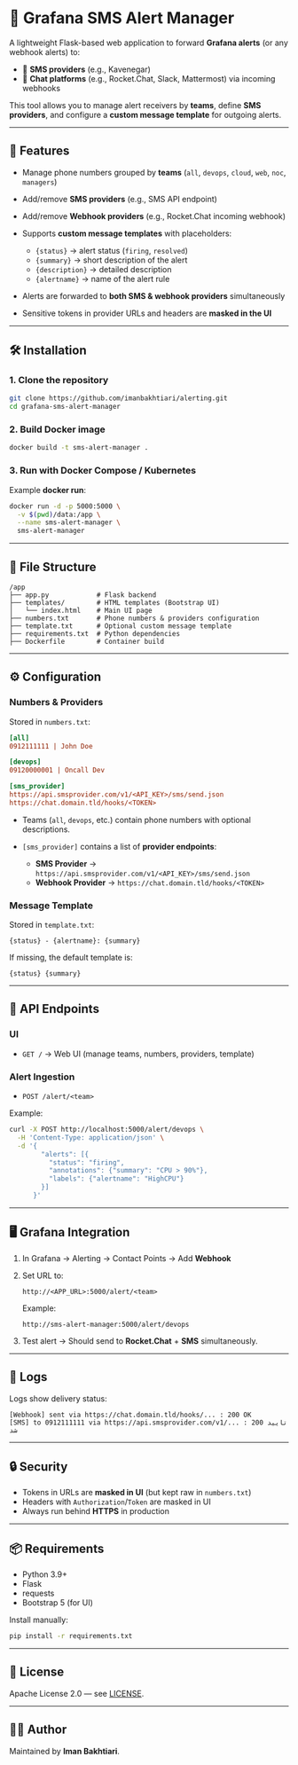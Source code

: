 # 📡 Grafana SMS Alert Manager

A lightweight Flask-based web application to forward **Grafana alerts** (or any webhook alerts) to:

* 📱 **SMS providers** (e.g., Kavenegar)
* 💬 **Chat platforms** (e.g., Rocket.Chat, Slack, Mattermost) via incoming webhooks

This tool allows you to manage alert receivers by **teams**, define **SMS providers**, and configure a **custom message template** for outgoing alerts.

---

## 🚀 Features

* Manage phone numbers grouped by **teams** (`all`, `devops`, `cloud`, `web`, `noc`, `managers`)
* Add/remove **SMS providers** (e.g., SMS API endpoint)
* Add/remove **Webhook providers** (e.g., Rocket.Chat incoming webhook)
* Supports **custom message templates** with placeholders:

  * `{status}` → alert status (`firing`, `resolved`)
  * `{summary}` → short description of the alert
  * `{description}` → detailed description
  * `{alertname}` → name of the alert rule
* Alerts are forwarded to **both SMS & webhook providers** simultaneously
* Sensitive tokens in provider URLs and headers are **masked in the UI**

---

## 🛠 Installation

### 1. Clone the repository

```bash
git clone https://github.com/imanbakhtiari/alerting.git
cd grafana-sms-alert-manager
```

### 2. Build Docker image

```bash
docker build -t sms-alert-manager .
```

### 3. Run with Docker Compose / Kubernetes

Example **docker run**:

```bash
docker run -d -p 5000:5000 \
  -v $(pwd)/data:/app \
  --name sms-alert-manager \
  sms-alert-manager
```

---

## 📂 File Structure

```
/app
├── app.py            # Flask backend
├── templates/        # HTML templates (Bootstrap UI)
│   └── index.html    # Main UI page
├── numbers.txt       # Phone numbers & providers configuration
├── template.txt      # Optional custom message template
├── requirements.txt  # Python dependencies
├── Dockerfile        # Container build
```

---

## ⚙️ Configuration

### Numbers & Providers

Stored in `numbers.txt`:

```ini
[all]
0912111111 | John Doe

[devops]
09120000001 | Oncall Dev

[sms_provider]
https://api.smsprovider.com/v1/<API_KEY>/sms/send.json
https://chat.domain.tld/hooks/<TOKEN>
```

* Teams (`all`, `devops`, etc.) contain phone numbers with optional descriptions.
* `[sms_provider]` contains a list of **provider endpoints**:

  * **SMS Provider** → `https://api.smsprovider.com/v1/<API_KEY>/sms/send.json`
  * **Webhook Provider** → `https://chat.domain.tld/hooks/<TOKEN>`

### Message Template

Stored in `template.txt`:

```
{status} - {alertname}: {summary}
```

If missing, the default template is:

```
{status} {summary}
```

---

## 📡 API Endpoints

### UI

* `GET /` → Web UI (manage teams, numbers, providers, template)

### Alert Ingestion

* `POST /alert/<team>`

Example:

```bash
curl -X POST http://localhost:5000/alert/devops \
  -H 'Content-Type: application/json' \
  -d '{
        "alerts": [{
          "status": "firing",
          "annotations": {"summary": "CPU > 90%"},
          "labels": {"alertname": "HighCPU"}
        }]
      }'
```

---

## 🖥 Grafana Integration

1. In Grafana → Alerting → Contact Points → Add **Webhook**

2. Set URL to:

   ```
   http://<APP_URL>:5000/alert/<team>
   ```

   Example:

   ```
   http://sms-alert-manager:5000/alert/devops
   ```

3. Test alert → Should send to **Rocket.Chat** + **SMS** simultaneously.

---

## 📜 Logs

Logs show delivery status:

```
[Webhook] sent via https://chat.domain.tld/hooks/... : 200 OK
[SMS] to 0912111111 via https://api.smsprovider.com/v1/... : 200 تایید شد
```

---

## 🔒 Security

* Tokens in URLs are **masked in UI** (but kept raw in `numbers.txt`)
* Headers with `Authorization`/`Token` are masked in UI
* Always run behind **HTTPS** in production

---

## 📦 Requirements

* Python 3.9+
* Flask
* requests
* Bootstrap 5 (for UI)

Install manually:

```bash
pip install -r requirements.txt
```

---

## 📄 License

Apache License 2.0 — see [LICENSE](LICENSE).

---

## 👨‍💻 Author

Maintained by **Iman Bakhtiari**.

